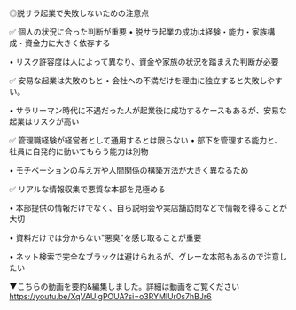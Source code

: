 
◎脱サラ起業で失敗しないための注意点

✅ 個人の状況に合った判断が重要
• 脱サラ起業の成功は経験・能力・家族構成・資金力に大きく依存する

• リスク許容度は人によって異なり、資金や家族の状況を踏まえた判断が必要

✅ 安易な起業は失敗のもと
• 会社への不満だけを理由に独立すると失敗しやすい。

• サラリーマン時代に不遇だった人が起業後に成功するケースもあるが、安易な起業はリスクが高い

✅ 管理職経験が経営者として通用するとは限らない
• 部下を管理する能力と、社員に自発的に動いてもらう能力は別物

• モチベーションの与え方や人間関係の構築方法が大きく異なるため

✅ リアルな情報収集で悪質な本部を見極める

• 本部提供の情報だけでなく、自ら説明会や実店舗訪問などで情報を得ることが大切

• 資料だけでは分からない"悪臭"を感じ取ることが重要

• ネット検索で完全なブラックは避けられるが、グレーな本部もあるので注意したい

▼こちらの動画を要約&編集しました。詳細は動画をご覧ください
https://youtu.be/XqVAUlgPOUA?si=o3RYMlUr0s7hBJr6